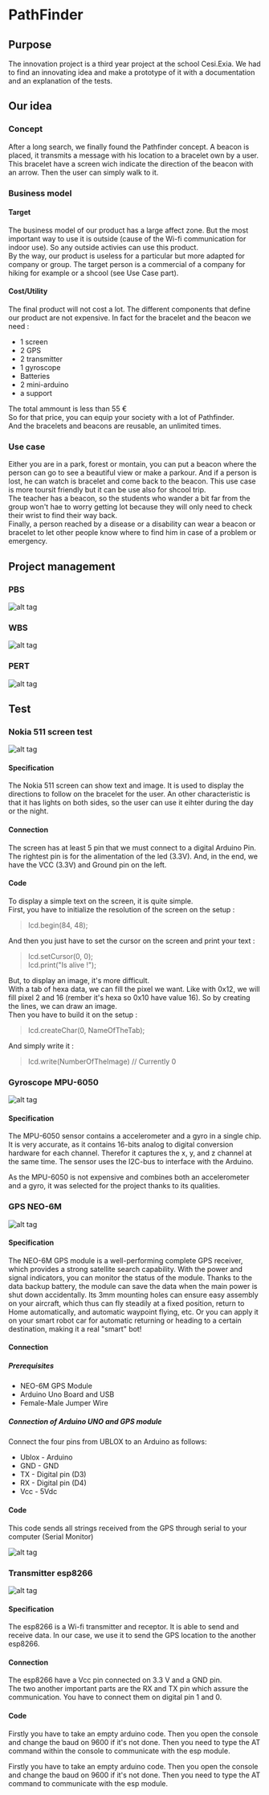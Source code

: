 # PathFinder

## Purpose

The innovation project is a third year project at the school Cesi.Exia.
We had to find an innovating idea and make a prototype of it with a documentation and an explanation of the tests.

## Our idea

### Concept

After a long search, we finally found the Pathfinder concept.
A beacon is placed, it transmits a message with his location to a bracelet own by a user.
This bracelet have a screen wich indicate the direction of the beacon with an arrow.
Then the user can simply walk to it.

### Business model

#### Target

The business model of our product has a large affect zone. But the most important way to use it is outside (cause of the Wi-fi communication for indoor use). So any outside activies can use this product.<br/>
By the way, our product is useless for a particular but more adapted for company or group.
The target person is a commercial of a company for hiking for example or a shcool (see Use Case part).

#### Cost/Utility

The final product will not cost a lot. The different components that define our product are not expensive.
In fact for the bracelet and the beacon we need :
* 1 screen
* 2 GPS
* 2 transmitter
* 1 gyroscope
* Batteries
* 2 mini-arduino
* a support

The total ammount is less than 55 €<br/>
So for that price, you can equip your society with a lot of Pathfinder.<br/>
And the bracelets and beacons are reusable, an unlimited times.

### Use case

Either you are in a park, forest or montain, you can put a beacon where the person can go to see a beautiful view or make a parkour. And if a person is lost, he can watch is bracelet and come back to the beacon. This use case is more toursit friendly but it can be use also for shcool trip.<br/>
The teacher has a beacon, so the students who wander a bit far from the group won't hae to worry getting lot because they will only need to check their wrist to find their way back.<br/>
Finally, a person reached by a disease or a disability can wear a beacon or bracelet to let other people know where to find him in case of a problem or emergency.

## Project management

### PBS

![alt tag](https://github.com/DuffautM/PathFinder/blob/master/Images/Innovation%20-%20PBS.png "PBS")

### WBS

![alt tag](https://github.com/DuffautM/PathFinder/blob/master/Images/Innovation%20-%20WBS.png "WBS")

### PERT

![alt tag](https://github.com/DuffautM/PathFinder/blob/master/Images/Innovation%20PERT.png "PERT")

## Test

### Nokia 511 screen test

![alt tag](https://github.com/DuffautM/PathFinder/blob/master/Images/Nokia%20511.png "Nokia 511")

#### Specification

The Nokia 511 screen can show text and image. It is used to display the directions to follow on the bracelet for the user.
An other characteristic is that it has lights on both sides, so the user can use it eihter during the day or the night.

#### Connection

The screen has at least 5 pin that we must connect to a digital Arduino Pin. The rightest pin is for the alimentation of the led (3.3V). And, in the end, we have the VCC (3.3V) and Ground pin on the left.

#### Code

To display a simple text on the screen, it is quite simple. <br/>
First, you have to initialize the resolution of the screen on the setup : <br/>
> lcd.begin(84, 48);

And then you just have to set the cursor on the screen and print your text :
>lcd.setCursor(0, 0); <br/>
>lcd.print("Is alive !");

But, to display an image, it's more difficult. <br/>
With a tab of hexa data, we can fill the pixel we want. Like with 0x12, we will fill pixel 2 and 16 (rember it's hexa so 0x10 have value 16). So by creating the lines, we can draw an image. <br/>
Then you have to build it on the setup :
> lcd.createChar(0, NameOfTheTab);

And simply write it :

> lcd.write(NumberOfTheImage) // Currently 0

### Gyroscope MPU-6050

![alt tag](https://github.com/DuffautM/PathFinder/blob/master/Images/MPU-6050.png "MPU 6050")

#### Specification

The MPU-6050 sensor contains a accelerometer and a gyro in a single chip. It is very accurate, as it contains 16-bits analog to digital conversion hardware for each channel. Therefor it captures the x, y, and z channel at the same time. The sensor uses the I2C-bus to interface with the Arduino.

As the MPU-6050 is not expensive and combines both an accelerometer and a gyro, it was selected for the project thanks to its qualities.

### GPS NEO-6M

![alt tag](https://github.com/DuffautM/PathFinder/blob/master/Images/NEO-6M.jpg "GPS")

#### Specification

The NEO-6M GPS module is a well-performing complete GPS receiver, which provides a strong satellite search capability. With the power and signal indicators, you can monitor the status of the module. Thanks to the data backup battery, the module can save the data when the main power is shut down accidentally. Its 3mm mounting holes can ensure easy assembly on your aircraft, which thus can fly steadily at a fixed position, return to Home automatically, and automatic waypoint flying, etc. Or you can apply it on your smart robot car for automatic returning or heading to a certain destination, making it a real "smart" bot!

#### Connection

##### Prerequisites

* NEO-6M GPS Module
* Arduino Uno Board and USB
* Female-Male Jumper Wire

##### Connection of Arduino UNO and GPS module

Connect the four pins from UBLOX to an Arduino as follows:

*	Ublox - Arduino
*	GND - GND
*	TX - Digital pin (D3)
*	RX - Digital pin (D4)
*	Vcc - 5Vdc


#### Code

This code sends all strings received from the GPS through serial to your computer (Serial Monitor)

![alt tag](https://github.com/DuffautM/PathFinder/blob/master/Images/code.png "GPS code")

### Transmitter esp8266

![alt tag](https://github.com/DuffautM/PathFinder/blob/master/Images/ESP8266.jpg "esp8266 module")

#### Specification

The esp8266 is a Wi-fi transmitter and receptor. It is able to send and receive data. In our case, we use it to send the GPS location to the another esp8266.

#### Connection

The esp8266 have a Vcc pin connected on 3.3 V and a GND pin. <br/>
The two another important parts are the RX and TX pin which assure the communication. You have to connect them on digital pin 1 and 0.

#### Code


Firstly you have to take an empty arduino code. Then you open the console and change the baud on 9600 if it's not done. Then you need to type the AT command within the console to communicate with the esp module.

Firstly you have to take an empty arduino code. Then you open the console and change the baud on 9600 if it's not done. Then you need to type the AT command to communicate with the esp module.
